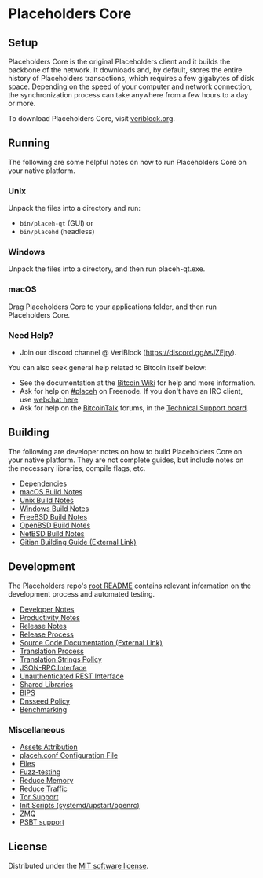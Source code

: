 Placeholders Core
=============

Setup
---------------------
Placeholders Core is the original Placeholders client and it builds the backbone of the network. It downloads and, by default, stores the entire history of Placeholders transactions, which requires a few gigabytes of disk space. Depending on the speed of your computer and network connection, the synchronization process can take anywhere from a few hours to a day or more.

To download Placeholders Core, visit [veriblock.org](https://veriblock.org/).

Running
---------------------
The following are some helpful notes on how to run Placeholders Core on your native platform.

### Unix

Unpack the files into a directory and run:

- `bin/placeh-qt` (GUI) or
- `bin/placehd` (headless)

### Windows

Unpack the files into a directory, and then run placeh-qt.exe.

### macOS

Drag Placeholders Core to your applications folder, and then run Placeholders Core.

### Need Help?

* Join our discord channel @ VeriBlock (https://discord.gg/wJZEjry).

You can also seek general help related to Bitcoin itself below:
* See the documentation at the [Bitcoin Wiki](https://en.placeh.it/wiki/Main_Page)
for help and more information.
* Ask for help on [#placeh](http://webchat.freenode.net?channels=placeh) on Freenode. If you don't have an IRC client, use [webchat here](http://webchat.freenode.net?channels=placeh).
* Ask for help on the [BitcoinTalk](https://placehtalk.org/) forums, in the [Technical Support board](https://placehtalk.org/index.php?board=4.0).

Building
---------------------
The following are developer notes on how to build Placeholders Core on your native platform. They are not complete guides, but include notes on the necessary libraries, compile flags, etc.

- [Dependencies](dependencies.md)
- [macOS Build Notes](build-osx.md)
- [Unix Build Notes](build-unix.md)
- [Windows Build Notes](build-windows.md)
- [FreeBSD Build Notes](build-freebsd.md)
- [OpenBSD Build Notes](build-openbsd.md)
- [NetBSD Build Notes](build-netbsd.md)
- [Gitian Building Guide (External Link)](https://github.com/placeh-core/docs/blob/master/gitian-building.md)

Development
---------------------
The Placeholders repo's [root README](/README.md) contains relevant information on the development process and automated testing.

- [Developer Notes](developer-notes.md)
- [Productivity Notes](productivity.md)
- [Release Notes](release-notes.md)
- [Release Process](release-process.md)
- [Source Code Documentation (External Link)](https://doxygen.placehcore.org/)
- [Translation Process](translation_process.md)
- [Translation Strings Policy](translation_strings_policy.md)
- [JSON-RPC Interface](JSON-RPC-interface.md)
- [Unauthenticated REST Interface](REST-interface.md)
- [Shared Libraries](shared-libraries.md)
- [BIPS](bips.md)
- [Dnsseed Policy](dnsseed-policy.md)
- [Benchmarking](benchmarking.md)

### Miscellaneous
- [Assets Attribution](assets-attribution.md)
- [placeh.conf Configuration File](placeh-conf.md)
- [Files](files.md)
- [Fuzz-testing](fuzzing.md)
- [Reduce Memory](reduce-memory.md)
- [Reduce Traffic](reduce-traffic.md)
- [Tor Support](tor.md)
- [Init Scripts (systemd/upstart/openrc)](init.md)
- [ZMQ](zmq.md)
- [PSBT support](psbt.md)

License
---------------------
Distributed under the [MIT software license](/COPYING).
